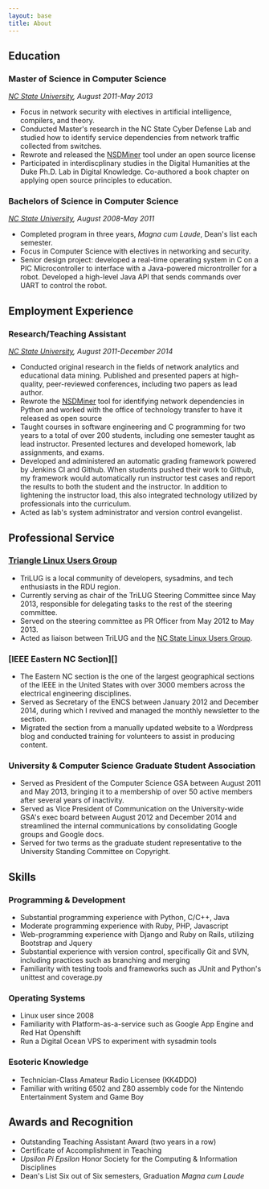 ```yaml
---
layout: base
title: About
---
```


Education
---------

### Master of Science in Computer Science ###
*[NC State University][], August 2011-May 2013*

 * Focus in network security with electives in artificial intelligence, compilers, and theory.
 * Conducted Master's research in the NC State Cyber Defense Lab and studied how to identify  service dependencies from network traffic collected from switches.
 * Rewrote and released the [NSDMiner][] tool under an open source license
 * Participated in interdiscplinary studies in the Digital Humanities at the Duke Ph.D. Lab in Digital Knowledge. Co-authored a book chapter on applying open source principles to education.


### Bachelors of Science in Computer Science ###
*[NC State University][], August 2008-May 2011*

 * Completed program in three years, *Magna cum Laude*, Dean's list each semester.
 * Focus in Computer Science with electives in networking and security.
 * Senior design project: developed a real-time operating system in C on a PIC Microcontroller to interface with a Java-powered microntroller for a robot. Developed a high-level Java API that sends commands over UART to control the robot.


Employment Experience
---------------------

### Research/Teaching Assistant ###
*[NC State University][], August 2011-December 2014*

 * Conducted original research in the fields of network analytics and educational data mining. Published and presented papers at high-quality, peer-reviewed conferences, including two papers as lead author.
 * Rewrote the [NSDMiner][] tool for identifying network dependencies in Python and worked with the office of technology transfer to have it released as open source
 * Taught courses in software engineering and C programming for two years to a total of over 200 students, including one semester taught as lead instructor. Presented lectures and developed homework, lab assignments, and exams.
 * Developed and administered an automatic grading framework powered by Jenkins CI and Github. When students pushed their work to Github, my framework would automatically run instructor test cases and report the results to both the student and the instructor. In addition to lightening the instructor load, this also integrated technology utilized by professionals into the curriculum.
 * Acted as lab's system administrator and version control evangelist.


Professional Service
--------------------

### [Triangle Linux Users Group][] ###
 * TriLUG is a local community of developers, sysadmins, and tech enthusiasts in the RDU region.
 * Currently serving as chair of the TriLUG Steering Committee since May 2013, responsible for delegating tasks to the rest of the steering committee.
 * Served on the steering committee as PR Officer from May 2012 to May 2013.
 * Acted as liaison between TriLUG and the [NC State Linux Users Group][].

### [IEEE Eastern NC Section][] ###
 * The Eastern NC section is the one of the largest geographical sections of the IEEE in the United States with over 3000 members across the electrical engineering disciplines.
 * Served as Secretary of the ENCS between January 2012 and December 2014, during which I revived and managed the monthly newsletter to the section.
 * Migrated the section from a manually updated website to a Wordpress blog and conducted training for volunteers to assist in producing content.

### University & Computer Science Graduate Student Association ###
 * Served as President of the Computer Science GSA between August 2011 and May 2013, bringing it to a membership of over 50 active members after several years of inactivity.
 * Served as Vice President of Communication on the University-wide GSA's exec board between August 2012 and December 2014 and streamlined the internal communications by consolidating Google groups and Google docs.
 * Served for two terms as the graduate student representative to the University Standing Committee on Copyright.


Skills
------

### Programming & Development ###
 * Substantial programming experience with Python, C/C++, Java
 * Moderate programming experience with Ruby, PHP, Javascript
 * Web-programming experience with Django and Ruby on Rails, utilizing Bootstrap and Jquery
 * Substantial experience with version control, specifically Git and SVN, including practices such as branching and merging
 * Familiarity with testing tools and frameworks such as JUnit and Python's unittest and coverage.py

### Operating Systems ###
 * Linux user since 2008
 * Familiarity with Platform-as-a-service such as Google App Engine and Red Hat Openshift
 * Run a Digital Ocean VPS to experiment with sysadmin tools

### Esoteric Knowledge ###
 * Technician-Class Amateur Radio Licensee (KK4DDO)
 * Familiar with writing 6502 and Z80 assembly code for the Nintendo Entertainment System and Game Boy


Awards and Recognition
----------------------
 * Outstanding Teaching Assistant Award (two years in a row)
 * Certificate of Accomplishment in Teaching
 * *Upsilon Pi Epsilon* Honor Society for the Computing & Information Disciplines
 * Dean's List Six out of Six semesters, Graduation *Magna cum Laude*

[NC State University]: http://ncsu.edu/
[NSDMiner]: http://github.com/isharacomix/nsdminer
[NC State Linux Users Group]: http://lug.ncsu.edu
[Triangle Linux Users Group]: http://trilug.org
[Eastern NC Section of the IEEE]: http://sites.ieee.org/encs
